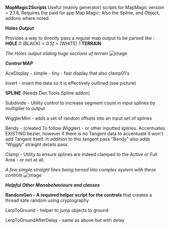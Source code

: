 **MapMagic2Scripts**
Useful (mainly generator) scripts for MapMagic version > 2.1.8, Requires the paid for app Map Magic; Also the Spline, and Object, addons where noted. 

**Holes _Output_**

Provides a way to directly pass a regular map output to be parsed like :  **HOLE** _0_ (BLACK) < _0.5f_ > (WHITE) _1_ **TERRAIN** 

_The Holes output eliding huge sections of terrain_
![image](https://user-images.githubusercontent.com/915232/134504021-4a905a33-db3c-458e-b0da-ee493cf748f2.png)


**_Control_**
**MAP**

AceDisplay - simple - tiny - fast display that also clamp01's

Invert - invert the data so it is effectively outlined (see picture)

**SPLINE** (Needs Den.Tools.Spline addon)

Subdivide - Utility control to increase segment count in input splines by multiplier to output

WigglerMini - adds a set of random offsets into an input set of splines 

Bendy - (created To follow Wiggler) - or other inputted splines. Accentuates EXISTING bezier, 
however if there is no Tangent data to accentuate it won't add Tangent itself. in addition to this tangent pass "Bendy" also adds "Wiggly" straight details pass.

Clamp - Utility to ensure splines are indeed clamped to the Active or Full Area - or not at all.

_A few simple straight lines being turned into complex system with these controls_
![image](https://user-images.githubusercontent.com/915232/134523551-e3e6cd56-2761-4860-9f72-9a6cc123b665.png)



**_Helpful Other Monobehaviours and classes_**

**RandomGen - A required helper script for the controls** that creates a thread safe random using cryptography  

LerpToGround - helper to jump objects to ground

LerpToGroundAfterDelay - same as above but with delay

